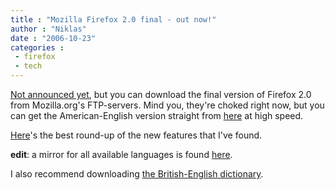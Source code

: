 ```yaml
---
title : "Mozilla Firefox 2.0 final - out now!"
author : "Niklas"
date : "2006-10-23"
categories : 
 - firefox
 - tech
---
```


[Not announced yet](http://www.neowin.net/index.php?act=view&id=35772), but you can download the final version of Firefox 2.0 from Mozilla.org's FTP-servers. Mind you, they're choked right now, but you can get the American-English version straight from [here](http://mozilla.osuosl.org/pub/mozilla.org/firefox/releases/2.0/win32/en-US/Firefox%20Setup%202.0.exe) at high speed.

[Here](http://arstechnica.com/reviews/apps/firefox2-rc2.ars)'s the best round-up of the new features that I've found.

**edit**: a mirror for all available languages is found [here](http://mozilla.ussg.indiana.edu/pub/mozilla.org/firefox/releases/2.0/win32/).

I also recommend downloading [the British-English dictionary](https://addons.mozilla.org/firefox/3366/).

